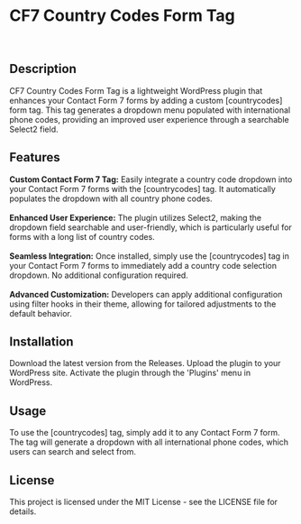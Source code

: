 <h1>CF7 Country Codes Form Tag</h1>
<br/>
<h2>Description</h2>
CF7 Country Codes Form Tag is a lightweight WordPress plugin that enhances your Contact Form 7 forms by adding a custom [countrycodes] form tag. This tag generates a dropdown menu populated with international phone codes, providing an improved user experience through a searchable Select2 field.
<br/>
<h2>Features</h2>
<b>Custom Contact Form 7 Tag:</b> Easily integrate a country code dropdown into your Contact Form 7 forms with the [countrycodes] tag. It automatically populates the dropdown with all country phone codes.
<br/><br/>
<b>Enhanced User Experience:</b> The plugin utilizes Select2, making the dropdown field searchable and user-friendly, which is particularly useful for forms with a long list of country codes.
<br/><br/>
<b>Seamless Integration:</b> Once installed, simply use the [countrycodes] tag in your Contact Form 7 forms to immediately add a country code selection dropdown. No additional configuration required.
<br/><br/>
<b>Advanced Customization:</b> Developers can apply additional configuration using filter hooks in their theme, allowing for tailored adjustments to the default behavior.

<h2>Installation</h2>
Download the latest version from the Releases.
Upload the plugin to your WordPress site.
Activate the plugin through the 'Plugins' menu in WordPress.
<h2>Usage</h2>
To use the [countrycodes] tag, simply add it to any Contact Form 7 form. The tag will generate a dropdown with all international phone codes, which users can search and select from.

<h2>License</h2>
This project is licensed under the MIT License - see the LICENSE file for details.
